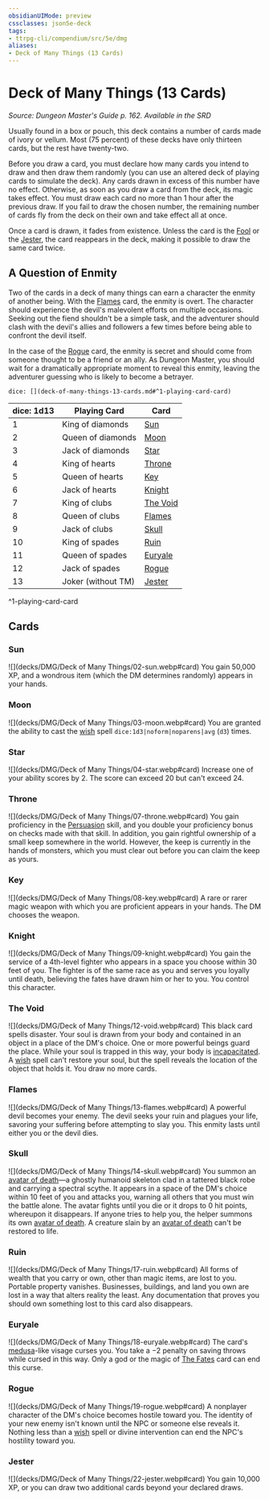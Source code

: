 ```yaml
---
obsidianUIMode: preview
cssclasses: json5e-deck
tags:
- ttrpg-cli/compendium/src/5e/dmg
aliases:
- Deck of Many Things (13 Cards)
---
```

# Deck of Many Things (13 Cards)
*Source: Dungeon Master's Guide p. 162. Available in the <span title='Systems Reference Document (5.1)'>SRD</span>*  

Usually found in a box or pouch, this deck contains a number of cards made of ivory or vellum. Most (75 percent) of these decks have only thirteen cards, but the rest have twenty-two.

Before you draw a card, you must declare how many cards you intend to draw and then draw them randomly (you can use an altered deck of playing cards to simulate the deck). Any cards drawn in excess of this number have no effect. Otherwise, as soon as you draw a card from the deck, its magic takes effect. You must draw each card no more than 1 hour after the previous draw. If you fail to draw the chosen number, the remaining number of cards fly from the deck on their own and take effect all at once.

Once a card is drawn, it fades from existence. Unless the card is the [Fool](/3-Mechanics/CLI/decks/deck-of-many-things.md#Fool) or the [Jester](/3-Mechanics/CLI/decks/deck-of-many-things.md#Jester), the card reappears in the deck, making it possible to draw the same card twice.

## A Question of Enmity

Two of the cards in a deck of many things can earn a character the enmity of another being. With the [Flames](/3-Mechanics/CLI/decks/deck-of-many-things.md#Flames) card, the enmity is overt. The character should experience the devil's malevolent efforts on multiple occasions. Seeking out the fiend shouldn't be a simple task, and the adventurer should clash with the devil's allies and followers a few times before being able to confront the devil itself.

In the case of the [Rogue](/3-Mechanics/CLI/decks/deck-of-many-things.md#Rogue) card, the enmity is secret and should come from someone thought to be a friend or an ally. As Dungeon Master, you should wait for a dramatically appropriate moment to reveal this enmity, leaving the adventurer guessing who is likely to become a betrayer.

`dice: [](deck-of-many-things-13-cards.md#^1-playing-card-card)`

| dice: 1d13 | Playing Card | Card |
|------------|--------------|------|
| 1 | King of diamonds | [Sun](/3-Mechanics/CLI/decks/deck-of-many-things.md#Sun) |
| 2 | Queen of diamonds | [Moon](/3-Mechanics/CLI/decks/deck-of-many-things.md#Moon) |
| 3 | Jack of diamonds | [Star](/3-Mechanics/CLI/decks/deck-of-many-things.md#Star) |
| 4 | King of hearts | [Throne](/3-Mechanics/CLI/decks/deck-of-many-things.md#Throne) |
| 5 | Queen of hearts | [Key](/3-Mechanics/CLI/decks/deck-of-many-things.md#Key) |
| 6 | Jack of hearts | [Knight](/3-Mechanics/CLI/decks/deck-of-many-things.md#Knight) |
| 7 | King of clubs | [The Void](/3-Mechanics/CLI/decks/deck-of-many-things.md#The%20Void) |
| 8 | Queen of clubs | [Flames](/3-Mechanics/CLI/decks/deck-of-many-things.md#Flames) |
| 9 | Jack of clubs | [Skull](/3-Mechanics/CLI/decks/deck-of-many-things.md#Skull) |
| 10 | King of spades | [Ruin](/3-Mechanics/CLI/decks/deck-of-many-things.md#Ruin) |
| 11 | Queen of spades | [Euryale](/3-Mechanics/CLI/decks/deck-of-many-things.md#Euryale) |
| 12 | Jack of spades | [Rogue](/3-Mechanics/CLI/decks/deck-of-many-things.md#Rogue) |
| 13 | Joker (without TM) | [Jester](/3-Mechanics/CLI/decks/deck-of-many-things.md#Jester) |
^1-playing-card-card

## Cards

### Sun
![](decks/DMG/Deck of Many Things/02-sun.webp#card)
You gain 50,000 XP, and a wondrous item (which the DM determines randomly) appears in your hands.

### Moon
![](decks/DMG/Deck of Many Things/03-moon.webp#card)
You are granted the ability to cast the [wish](/3-Mechanics/CLI/spells/wish-xphb.md) spell `dice:1d3|noform|noparens|avg` (`d3`) times.

### Star
![](decks/DMG/Deck of Many Things/04-star.webp#card)
Increase one of your ability scores by 2. The score can exceed 20 but can't exceed 24.

### Throne
![](decks/DMG/Deck of Many Things/07-throne.webp#card)
You gain proficiency in the [Persuasion](/3-Mechanics/CLI/skills.md#Persuasion) skill, and you double your proficiency bonus on checks made with that skill. In addition, you gain rightful ownership of a small keep somewhere in the world. However, the keep is currently in the hands of monsters, which you must clear out before you can claim the keep as yours.

### Key
![](decks/DMG/Deck of Many Things/08-key.webp#card)
A rare or rarer magic weapon with which you are proficient appears in your hands. The DM chooses the weapon.

### Knight
![](decks/DMG/Deck of Many Things/09-knight.webp#card)
You gain the service of a 4th-level fighter who appears in a space you choose within 30 feet of you. The fighter is of the same race as you and serves you loyally until death, believing the fates have drawn him or her to you. You control this character.

### The Void
![](decks/DMG/Deck of Many Things/12-void.webp#card)
This black card spells disaster. Your soul is drawn from your body and contained in an object in a place of the DM's choice. One or more powerful beings guard the place. While your soul is trapped in this way, your body is [incapacitated](/3-Mechanics/CLI/conditions.md#Incapacitated). A [wish](/3-Mechanics/CLI/spells/wish-xphb.md) spell can't restore your soul, but the spell reveals the location of the object that holds it. You draw no more cards.

### Flames
![](decks/DMG/Deck of Many Things/13-flames.webp#card)
A powerful devil becomes your enemy. The devil seeks your ruin and plagues your life, savoring your suffering before attempting to slay you. This enmity lasts until either you or the devil dies.

### Skull
![](decks/DMG/Deck of Many Things/14-skull.webp#card)
You summon an [avatar of death](/3-Mechanics/CLI/bestiary/undead/avatar-of-death-dmg.md)—a ghostly humanoid skeleton clad in a tattered black robe and carrying a spectral scythe. It appears in a space of the DM's choice within 10 feet of you and attacks you, warning all others that you must win the battle alone. The avatar fights until you die or it drops to 0 hit points, whereupon it disappears. If anyone tries to help you, the helper summons its own [avatar of death](/3-Mechanics/CLI/bestiary/undead/avatar-of-death-dmg.md). A creature slain by an [avatar of death](/3-Mechanics/CLI/bestiary/undead/avatar-of-death-dmg.md) can't be restored to life.

### Ruin
![](decks/DMG/Deck of Many Things/17-ruin.webp#card)
All forms of wealth that you carry or own, other than magic items, are lost to you. Portable property vanishes. Businesses, buildings, and land you own are lost in a way that alters reality the least. Any documentation that proves you should own something lost to this card also disappears.

### Euryale
![](decks/DMG/Deck of Many Things/18-euryale.webp#card)
The card's [medusa](/3-Mechanics/CLI/bestiary/monstrosity/medusa-xmm.md)-like visage curses you. You take a −2 penalty on saving throws while cursed in this way. Only a god or the magic of [The Fates](/3-Mechanics/CLI/decks/deck-of-many-things.md#The%20Fates) card can end this curse.

### Rogue
![](decks/DMG/Deck of Many Things/19-rogue.webp#card)
A nonplayer character of the DM's choice becomes hostile toward you. The identity of your new enemy isn't known until the NPC or someone else reveals it. Nothing less than a [wish](/3-Mechanics/CLI/spells/wish-xphb.md) spell or divine intervention can end the NPC's hostility toward you.

### Jester
![](decks/DMG/Deck of Many Things/22-jester.webp#card)
You gain 10,000 XP, or you can draw two additional cards beyond your declared draws.